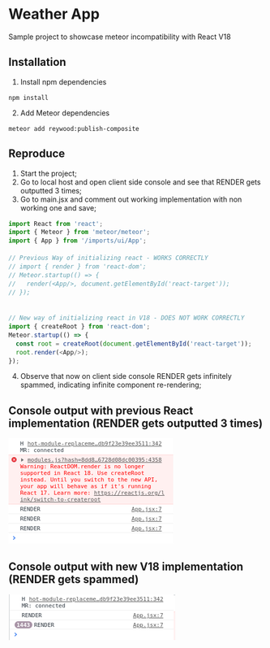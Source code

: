 
# Weather App

Sample project to showcase meteor incompatibility with React V18
## Installation

1) Install npm dependencies

```
npm install
```
2) Add Meteor dependencies
```
meteor add reywood:publish-composite 
```
    
## Reproduce

1) Start the project;
2) Go to local host and open client side console and see that RENDER gets outputted 3 times;
3) Go to main.jsx and comment out working implementation with non working one and save;
```js
import React from 'react';
import { Meteor } from 'meteor/meteor';
import { App } from '/imports/ui/App';

// Previous Way of initializing react - WORKS CORRECTLY
// import { render } from 'react-dom';
// Meteor.startup(() => {
//   render(<App/>, document.getElementById('react-target'));
// });


// New way of initializing react in V18 - DOES NOT WORK CORRECTLY
import { createRoot } from 'react-dom';
Meteor.startup(() => {
  const root = createRoot(document.getElementById('react-target'));
  root.render(<App/>);
});
```

4) Observe that now on client side console RENDER gets infinitely spammed, indicating infinite component re-rendering;

## Console output with previous React implementation (RENDER gets outputted 3 times)
![Alt text](readmeAssets/working.png?raw=true "Working")

## Console output with new V18 implementation (RENDER gets spammed)
![Alt text](readmeAssets/not_working.png?raw=true "Not Working")
